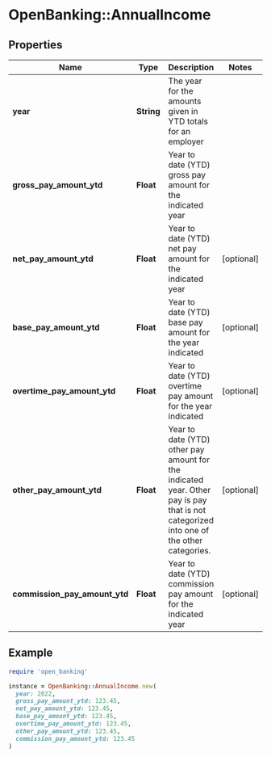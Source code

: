 # OpenBanking::AnnualIncome

## Properties

| Name | Type | Description | Notes |
| ---- | ---- | ----------- | ----- |
| **year** | **String** | The year for the amounts given in YTD totals for an employer |  |
| **gross_pay_amount_ytd** | **Float** | Year to date (YTD) gross pay amount for the indicated year |  |
| **net_pay_amount_ytd** | **Float** | Year to date (YTD) net pay amount for the indicated year | [optional] |
| **base_pay_amount_ytd** | **Float** | Year to date (YTD) base pay amount for the year indicated | [optional] |
| **overtime_pay_amount_ytd** | **Float** | Year to date (YTD) overtime pay amount for the year indicated | [optional] |
| **other_pay_amount_ytd** | **Float** | Year to date (YTD) other pay amount for the indicated year. Other pay is pay that is not categorized into one of the other categories. | [optional] |
| **commission_pay_amount_ytd** | **Float** | Year to date (YTD) commission pay amount for the indicated year | [optional] |

## Example

```ruby
require 'open_banking'

instance = OpenBanking::AnnualIncome.new(
  year: 2022,
  gross_pay_amount_ytd: 123.45,
  net_pay_amount_ytd: 123.45,
  base_pay_amount_ytd: 123.45,
  overtime_pay_amount_ytd: 123.45,
  other_pay_amount_ytd: 123.45,
  commission_pay_amount_ytd: 123.45
)
```

